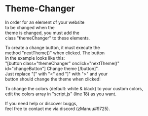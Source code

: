 # Theme-Changer
In order for an element of your website<br>
to be changed when the<br>
theme is changed, you must add the<br>
class "themeChanger" to these elements.

To create a change button, it must execute the<br>
method "nextTheme()" when clicked. The button<br>
in the example looks like this:<br>
"[button class="themeChanger" onclick="nextTheme()" id="changeButton"] Change theme [/button]".<br>
Just replace "[" with "<" and "]" with ">" and your<br>
button should change the theme when clicked!

To change the colors (default: white & black) to your custom colors,<br>
edit the colors array in "script.js" (line 18) as you want.

If you need help or discover buggs,<br>
feel free to contact me via discord (zManuu#9725).
